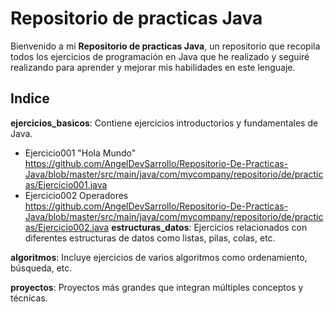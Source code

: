 # Repositorio de practicas Java
Bienvenido a mi **Repositorio de practicas Java**, un repositorio que recopila todos los ejercicios de programación en Java que he realizado y seguiré realizando para aprender 
y mejorar mis habilidades en este lenguaje.
## Indice
**ejercicios_basicos**: Contiene ejercicios introductorios y fundamentales de Java.
- Ejercicio001 "Hola Mundo" https://github.com/AngelDevSarrollo/Repositorio-De-Practicas-Java/blob/master/src/main/java/com/mycompany/repositorio/de/practicas/Ejercicio001.java
- Ejercicio002 Operadores https://github.com/AngelDevSarrollo/Repositorio-De-Practicas-Java/blob/master/src/main/java/com/mycompany/repositorio/de/practicas/Ejercicio002.java
**estructuras_datos**: Ejercicios relacionados con diferentes estructuras de datos como listas, pilas, colas, etc.
  
**algoritmos**: Incluye ejercicios de varios algoritmos como ordenamiento, búsqueda, etc.

**proyectos**: Proyectos más grandes que integran múltiples conceptos y técnicas.

